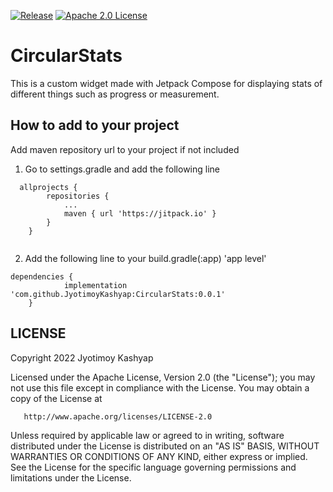 [![Release](https://jitpack.io/v/JyotimoyKashyap/CircularStats.svg)](https://jitpack.io/#JyotimoyKashyap/CircularStats)  [![Apache 2.0 License](https://img.shields.io/badge/license-Apache%202.0-blue.svg?style=flat)](http://www.apache.org/licenses/LICENSE-2.0.html)

# CircularStats
This is a custom widget made with Jetpack Compose for displaying stats of different things such as progress or measurement. 

## How to add to your project
Add maven repository url to your project if not included 

1. Go to settings.gradle and add the following line
```
  allprojects {
		repositories {
			...
			maven { url 'https://jitpack.io' }
		}
	}
  
```

2. Add the following line to your build.gradle(:app) 'app level'
```
dependencies {
	        implementation 'com.github.JyotimoyKashyap:CircularStats:0.0.1'
	}
```


## LICENSE


 Copyright 2022 Jyotimoy Kashyap

   Licensed under the Apache License, Version 2.0 (the "License");
   you may not use this file except in compliance with the License.
   You may obtain a copy of the License at

       http://www.apache.org/licenses/LICENSE-2.0

   Unless required by applicable law or agreed to in writing, software
   distributed under the License is distributed on an "AS IS" BASIS,
   WITHOUT WARRANTIES OR CONDITIONS OF ANY KIND, either express or implied.
   See the License for the specific language governing permissions and
   limitations under the License.
